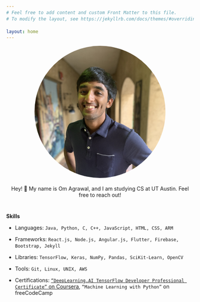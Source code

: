 ```yaml
---
# Feel free to add content and custom Front Matter to this file.
# To modify the layout, see https://jekyllrb.com/docs/themes/#overriding-theme-defaults

layout: home
---
```


<div style="display: flex; flex-direction: column; align-items: center; text-align: center; margin-bottom: 20px">
  <img src="/images/ompicsquare.jpg" alt="Om Image" style="max-width: 70%; border-radius: 50%;" class="centered-image circle-image">
</div>

<center>

Hey! 👋 My name is Om Agrawal,
and I am studying CS at UT Austin. Feel free to reach out!

</center>

<div style="margin-top: 40px;"></div>

  
**Skills**  
- Languages: `Java, Python, C, C++, JavaScript, HTML, CSS, ARM`
- Frameworks: `React.js, Node.js, Angular.js, Flutter, Firebase, Bootstrap, Jekyll`
- Libraries: `TensorFlow, Keras, NumPy, Pandas, SciKit-Learn, OpenCV`
- Tools: `Git, Linux, UNIX, AWS`


- Certifications: 
[`“DeepLearning.AI TensorFlow Developer Professional Certificate”` on Coursera](https://drive.google.com/file/d/1fdXHl5uYvam5Oyq3fcYQz--cadqHbL1y/view?usp=sharing), `“Machine Learning with Python”` on freeCodeCamp
